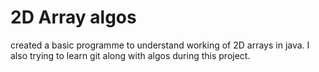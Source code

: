 # 2D Array algos
created a basic programme to understand working of 2D arrays in java. I also trying to learn git along with algos during this project.
